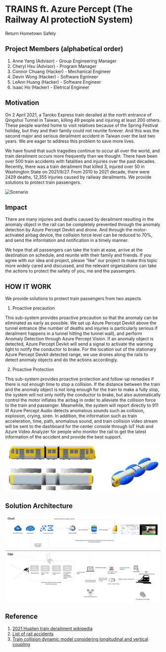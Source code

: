 # TRAINS ft. Azure Percept (The Railway AI protectioN System)
Return Hometown Safely

## Project Members (alphabetical order)

1. Anne Yang (Advisor) - Group Engineering Manager
2. Cheryl Hsu (Advisor) - Program Manager
3. Connor Chuang (Hacker) - Mechanical Engineer
4. Devin Wong (Hacker) - Software Egnineer
5. LeAnn Huang (Hacker) - Software Engineer
6. Isaac Ho (Hacker) - Eletrical Engineer


## Motivation
On 2 April 2021, a Taroko Express train derailed at the north entrance of Qingshui Tunnel in Taiwan, killing 49 people and injuring at least 200 others. These people wanted home to visit relatives because of the Spring Festival holiday, but they and their family could not reunite forever. And this was the second major and serious derailment accident in Taiwan over the last two years. We are eager to address this problem to save more lives. 

We have found that such tragedies continue to occur all over the world, and train derailment occurs more frequently than we thought. There have been over 500 train accidents with fatalities and injuries over the past decades. Recently, there was a train derailment that killed 3, injured over 50 in Washington State on 2021/9/27. From 2010 to 2021 decade, there were 2429 deaths, 12,355 injuries caused by railway derailments. We provide solutions to protect train passengers.

![Scenario](docs/images/scenario.png)

## Impact
There are many injuries and deaths caused by derailment resulting in the anomaly object in the rail can be completely prevented through the anomaly detection by Azure Percept Devkit and drone. And through the motor-activated airbag device, the collision force level can be reduced to 70%, and send the information and notification in a timely manner. 

We hope that all passengers can take the train at ease, arrive at the destination on schedule, and reunite with their family and friends. If you agree with our idea and project, please “like” our project to make this topic more widely cared and discussed, and the relevant organizations can take the actions to protect the safety of you, me and the passengers.

## HOW IT WORK
We provide solutions to protect train passengers from two aspects 

1. Proactive precaution

This sub-system provides proactive precaution so that the anomaly can be eliminated as early as possible. We set up Azure Percept Devkit above the tunnel entrance (the number of deaths and injuries is particularly serious if derailment happens in a tunnel hitting the tunnel wall), and perform Anomaly Detection through Azure Percept Vision. If an anomaly object is detected, Azure Percept Devkit will send a signal to activate the warning light to notify the conductor to brake. For the location out of the stationary Azure Percept Devkit detected range, we use drones along the rails to detect anomaly objects and do the actions accordingly. 
 
2. Proactive Protection

This sub-system provides proactive protection and follow-up remedies if there is not enough time to stop a collision. If the distance between the train and the anomaly object is not long enough for the train to make a fully stop, the system will not only notify the conductor to brake, but also automatically control the motor inflates the airbag in order to alleviate the collision force to the train and passenger. Meanwhile, the system will report directly to 911 iIf Azure Percept Audio detects anomalous sounds such as collision, explosion, crying, siren. In addition, the information such as train acceleration, time, path, anomalous sound, and train collision video stream will be sent to the dashboard for the center console through IoT Hub and Azure Video Analyzer for people who monitor the rail to get the latest information of the accident and provide the best support.  

![Airbag Trigger](docs/images/airbag-trigger.png)


## Solution Architecture
![Solution Architecture](docs/images/solution-arch.png)


## Reference
1. [2021 Hualien train derailment wikipedia](https://en.wikipedia.org/wiki/2021_Hualien_train_derailment)
2. [List of rail accidents](https://en.m.wikipedia.org/wiki/List_of_rail_accidents_(2010–2019))
3. [Train collision dynamic model considering longitudinal and vertical coupling](https://journals.sagepub.com/doi/full/10.1177/1687814018823966)